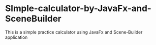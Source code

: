 # SImple-calculator-by-JavaFx-and-SceneBuilder
This is a simple practice calculator using JavaFx and Scene-Builder application
